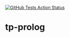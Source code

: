 [![GitHub Tests Action Status](https://github.com/opmvpc/tp-prolog/workflows/Test/badge.svg)](https://github.com/opmvpc/tp-prolog/actions?query=workflow%3ATest)

# tp-prolog
